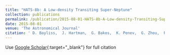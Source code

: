 ```yaml
---
title: "HATS-8b: A Low-density Transiting Super-Neptune"
collection: publications
permalink: /publication/2015-08-01-HATS-8b-A-Low-density-Transiting-Super-Neptune
date: 2015-08-01
venue: 'The Astronomical Journal'
citation: ' D. Bayliss,  J. Hartman,  G. Bakos,  K. Penev,  G. Zhou,  R. Brahm,  M. Rabus,  A. Jordán,  L. Mancini,  M. de Val-Borro,  W. Bhatti,  N. Espinoza,  Z. Csubry,  A. Howard,  B. Fulton,  L. Buchhave,  T. Henning,  B. Schmidt,  S. Ciceri,  R. Noyes,  H. Isaacson,  G. Marcy,  V. Suc,  J. Lázár,  I. Papp,  P. Sári, &quot;HATS-8b: A Low-density Transiting Super-Neptune.&quot; The Astronomical Journal, 2015.'
---
```

Use [Google Scholar](https://scholar.google.com/scholar?q=HATS+8b:+A+Low+density+Transiting+Super+Neptune){:target="_blank"} for full citation